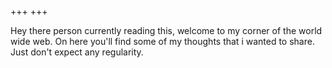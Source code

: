 +++
+++

Hey there person currently reading this, welcome to my corner of the world wide
web. On here you'll find some of my thoughts that i wanted to share. Just don't
expect any regularity.


